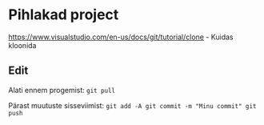 # Pihlakad project

https://www.visualstudio.com/en-us/docs/git/tutorial/clone - Kuidas kloonida

## Edit

Alati ennem progemist:
`
git pull
`

Pärast muutuste sisseviimist:
`
git add -A
git commit -m "Minu commit"
git push
`